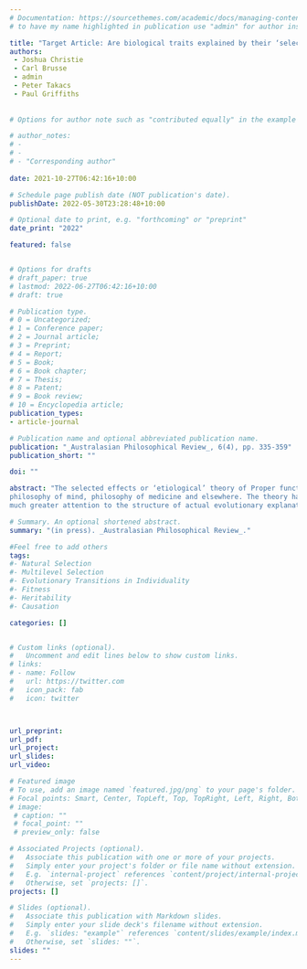 ```yaml
---
# Documentation: https://sourcethemes.com/academic/docs/managing-content/ 
# to have my name highlighted in publication use "admin" for author instead of Pierrick Bourrat

title: "Target Article: Are biological traits explained by their ‘selected effect’ functions?"
authors:
 - Joshua Christie
 - Carl Brusse
 - admin
 - Peter Takacs
 - Paul Griffiths
 
 
# Options for author note such as "contributed equally" in the example below, assuming they are three authors, the third author is corresponding author.

# author_notes:
# - 
# - 
# - "Corresponding author"
 
date: 2021-10-27T06:42:16+10:00

# Schedule page publish date (NOT publication's date).
publishDate: 2022-05-30T23:28:48+10:00

# Optional date to print, e.g. "forthcoming" or "preprint"
date_print: "2022"

featured: false


# Options for drafts
# draft_paper: true
# lastmod: 2022-06-27T06:42:16+10:00
# draft: true

# Publication type.
# 0 = Uncategorized;
# 1 = Conference paper;
# 2 = Journal article;
# 3 = Preprint;
# 4 = Report;
# 5 = Book;
# 6 = Book chapter;
# 7 = Thesis;
# 8 = Patent;
# 9 = Book review;
# 10 = Encyclopedia article;
publication_types:
- article-journal

# Publication name and optional abbreviated publication name.
publication: "_Australasian Philosophical Review_, 6(4), pp. 335-359"
publication_short: ""

doi: ""

abstract: "The selected effects or ‘etiological’ theory of Proper function is a naturalistic and realist account of biological teleology. It is used to analyse normativity in philosophy of language,
philosophy of mind, philosophy of medicine and elsewhere. The theory has been developed with a simple and intuitive view of natural selection. Traits are selected because of their positive effects on the fitness of the organisms that have them. These ‘selected effects’ are the Proper functions of the traits. Proponents argue that this analysis of biological teleology has the unique advantage that the selected effect function of a trait is also a causal explanation of the trait: the trait exists because it performs this function. We show, however, that selected effect functions as currently defined explain the existence of traits only under highly restrictive assumptions about evolutionary dynamics. In many common scenarios in which traits evolve by natural selection, selected effect functions do not explain those traits. This is because definitions of selected effect function extract from any evolutionary scenario only the information that would be explanatorily relevant in the simple evolutionary scenario implicit in those definitions. When applied to more complex scenarios selected effect functions omit the key information that is explanatorily relevant in those scenarios. The assumptions required for selected effect functions to be explanatory are particularly unlikely to hold in the domain that its proponents care most about - the evolution of representation. A more adequate selected effects theory of Proper functions may be possible, but will require
much greater attention to the structure of actual evolutionary explanations."

# Summary. An optional shortened abstract.
summary: "(in press). _Australasian Philosophical Review_." 

#Feel free to add others
tags:
#- Natural Selection
#- Multilevel Selection
#- Evolutionary Transitions in Individuality
#- Fitness
#- Heritability
#- Causation

categories: []


# Custom links (optional).
#   Uncomment and edit lines below to show custom links.
# links:
# - name: Follow
#   url: https://twitter.com
#   icon_pack: fab
#   icon: twitter



url_preprint:
url_pdf:
url_project:
url_slides:
url_video:

# Featured image
# To use, add an image named `featured.jpg/png` to your page's folder. 
# Focal points: Smart, Center, TopLeft, Top, TopRight, Left, Right, BottomLeft, Bottom, BottomRight.
# image:
 # caption: ""
 # focal_point: ""
 # preview_only: false

# Associated Projects (optional).
#   Associate this publication with one or more of your projects.
#   Simply enter your project's folder or file name without extension.
#   E.g. `internal-project` references `content/project/internal-project/index.md`.
#   Otherwise, set `projects: []`.
projects: []

# Slides (optional).
#   Associate this publication with Markdown slides.
#   Simply enter your slide deck's filename without extension.
#   E.g. `slides: "example"` references `content/slides/example/index.md`.
#   Otherwise, set `slides: ""`.
slides: ""
---
```

